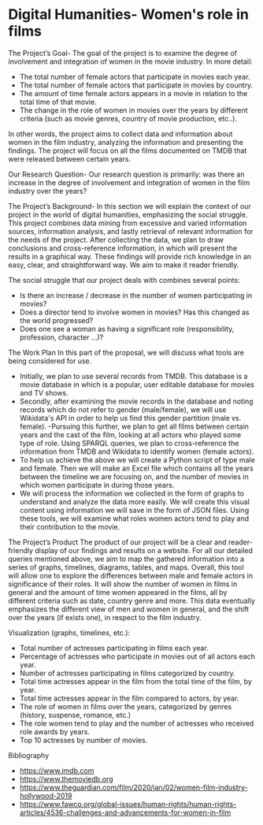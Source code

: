 # Digital Humanities- Women's role in films

The Project’s Goal- 
The goal of the project is to examine the degree of involvement and integration of women in the movie industry. In more detail: 

-	The total number of female actors that participate in movies each year.
-	The total number of female actors that participate in movies by country.
-	The amount of time female actors appears in a movie in relation to the total time of that movie.
-	The change in the role of women in movies over the years by different criteria (such as movie genres, country of movie production, etc..). 

In other words, the project aims to collect data and information about women in the film industry, analyzing the information and presenting the findings.
The project will focus on all the films documented on TMDB that were released between certain years.

Our Research Question-
Our research question is primarily: was there an increase in the degree of involvement and integration of women in the film industry over the years?

The Project’s Background- 
In this section we will explain the context of our project in the world of digital humanities, emphasizing the social struggle. 
This project combines data mining from excessive and varied information sources, information analysis, and lastly retrieval of relevant information for the needs of the project. After collecting the data, we plan to draw conclusions and cross-reference information, in which will present the results in a graphical way. These findings will provide rich knowledge in an easy, clear, and straightforward way. We aim to make it reader friendly. 

The social struggle that our project deals with combines several points:
- Is there an increase / decrease in the number of women participating in movies?
- Does a director tend to involve women in movies? Has this changed as the world progressed?
- Does one see a woman as having a significant role (responsibility, profession, character ...)?

The Work Plan 
In this part of the proposal, we will discuss what tools are being considered for use.
- Initially, we plan to use several records from TMDB. This database is a movie database in which is a popular, user editable database for movies and TV shows.
- Secondly, after examining the movie records in the database and noting records which do not refer to gender (male/female), we will use Wikidata's API in order to help us find this gender partition (male vs. female). 
-Pursuing this further, we plan to get all films between certain years and the cast of the film, looking at all actors who played some type of role. Using SPARQL queries, we plan to cross-reference the information from TMDB and Wikidata to identify women (female actors). 
- To help us achieve the above we will create a Python script of type male and female. Then we will make an Excel file which contains all the years between the timeline we are focusing on, and the number of movies in which women participate in during those years.
- We will process the information we collected in the form of graphs to understand and analyze the data more easily. We will create this visual content using information we will save in the form of JSON files.
Using these tools, we will examine what roles women actors tend to play and their contribution to the movie. 

The Project’s Product
The product of our project will be a clear and reader-friendly display of our findings and results on a website.
For all our detailed queries mentioned above, we aim to map the gathered information into a series of graphs, timelines, diagrams, tables, and maps. 
Overall, this tool will allow one to explore the differences between male and female actors in significance of their roles. It will show the number of women in films in general and the amount of time women appeared in the films, all by different criteria such as date, country genre and more. This data eventually emphasizes the different view of men and women in general, and the shift over the years (if exists one), in respect to the film industry.

Visualization (graphs, timelines, etc.):
- Total number of actresses participating in films each year.
- Percentage of actresses who participate in movies out of all actors each year.
- Number of actresses participating in films categorized by country.
- Total time actresses appear in the film from the total time of the film, by year.
- Total time actresses appear in the film compared to actors, by year.
- The role of women in films over the years, categorized by genres (history, suspense, romance, etc.)
- The role women tend to play and the number of actresses who received role awards by years.
- Top 10 actresses by number of movies. 

Bibliography
- https://www.imdb.com
- https://www.themoviedb.org
- https://www.theguardian.com/film/2020/jan/02/women-film-industry-hollywood-2019
- https://www.fawco.org/global-issues/human-rights/human-rights-articles/4536-challenges-and-advancements-for-women-in-film

